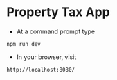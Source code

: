 # Property Tax App

* At a command prompt type

`npm run dev`
    
* In your browser, visit

`http://localhost:8080/`
